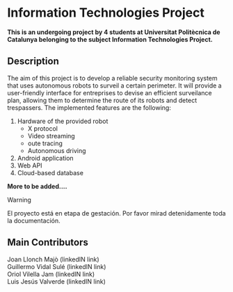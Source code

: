 # Information Technologies Project
__This is an undergoing project by 4 students at Universitat Politècnica de Catalunya belonging to the subject Information Technologies Project.__ 

## Description
The aim of this project is to develop a reliable security monitoring system that uses autonomous robots to surveil a certain perimeter. It will provide a user-friendly interface for entreprises to devise an efficient surveilance plan, allowing them to determine the route of its robots and detect trespassers. The implemented features are the following:
1. Hardware of the provided robot
   -  X protocol
   -  Video streaming
   -  oute tracing
   -  Autonomous driving
3. Android application
4. Web API
5. Cloud-based database
   
__More to be added....__  

> [!WARNING]
> El proyecto está en etapa de gestación. Por favor mirad detenidamente toda la documentación.

## Main Contributors
Joan Llonch Majò (linkedIN link)  
Guillermo Vidal Sulé (linkedIN link)  
Oriol Vilella Jam (linkedIN link)  
Luis Jesús Valverde (linkedIN link)  
